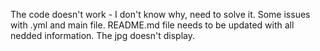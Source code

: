 The code doesn't work - I don't know why, need to solve it. Some issues with .yml and main file.
README.md file needs to be updated with all nedded information.
The jpg doesn't display.